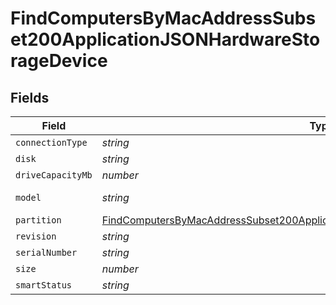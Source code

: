 # FindComputersByMacAddressSubset200ApplicationJSONHardwareStorageDevice


## Fields

| Field                                                                                                                                                                                           | Type                                                                                                                                                                                            | Required                                                                                                                                                                                        | Description                                                                                                                                                                                     | Example                                                                                                                                                                                         |
| ----------------------------------------------------------------------------------------------------------------------------------------------------------------------------------------------- | ----------------------------------------------------------------------------------------------------------------------------------------------------------------------------------------------- | ----------------------------------------------------------------------------------------------------------------------------------------------------------------------------------------------- | ----------------------------------------------------------------------------------------------------------------------------------------------------------------------------------------------- | ----------------------------------------------------------------------------------------------------------------------------------------------------------------------------------------------- |
| `connectionType`                                                                                                                                                                                | *string*                                                                                                                                                                                        | :heavy_minus_sign:                                                                                                                                                                              | N/A                                                                                                                                                                                             | false                                                                                                                                                                                           |
| `disk`                                                                                                                                                                                          | *string*                                                                                                                                                                                        | :heavy_minus_sign:                                                                                                                                                                              | N/A                                                                                                                                                                                             | disk0                                                                                                                                                                                           |
| `driveCapacityMb`                                                                                                                                                                               | *number*                                                                                                                                                                                        | :heavy_minus_sign:                                                                                                                                                                              | N/A                                                                                                                                                                                             | 512287                                                                                                                                                                                          |
| `model`                                                                                                                                                                                         | *string*                                                                                                                                                                                        | :heavy_minus_sign:                                                                                                                                                                              | N/A                                                                                                                                                                                             | Apple SSD SM0512F                                                                                                                                                                               |
| `partition`                                                                                                                                                                                     | [FindComputersByMacAddressSubset200ApplicationJSONHardwareStorageDevicePartition](../../models/operations/findcomputersbymacaddresssubset200applicationjsonhardwarestoragedevicepartition.md)[] | :heavy_minus_sign:                                                                                                                                                                              | N/A                                                                                                                                                                                             |                                                                                                                                                                                                 |
| `revision`                                                                                                                                                                                      | *string*                                                                                                                                                                                        | :heavy_minus_sign:                                                                                                                                                                              | N/A                                                                                                                                                                                             | UXM2JA1Q                                                                                                                                                                                        |
| `serialNumber`                                                                                                                                                                                  | *string*                                                                                                                                                                                        | :heavy_minus_sign:                                                                                                                                                                              | N/A                                                                                                                                                                                             | S1K5NYADC12934                                                                                                                                                                                  |
| `size`                                                                                                                                                                                          | *number*                                                                                                                                                                                        | :heavy_minus_sign:                                                                                                                                                                              | N/A                                                                                                                                                                                             | 512287                                                                                                                                                                                          |
| `smartStatus`                                                                                                                                                                                   | *string*                                                                                                                                                                                        | :heavy_minus_sign:                                                                                                                                                                              | N/A                                                                                                                                                                                             | Verified                                                                                                                                                                                        |